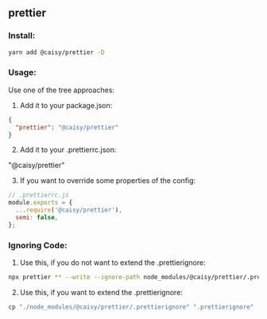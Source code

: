 ## prettier
### Install:

```bash
yarn add @caisy/prettier -D
```

### Usage:

Use one of the tree approaches:
1. Add it to your package.json:

```json
{
  "prettier": "@caisy/prettier"
}
```
2. Add it to your .prettierrc.json:

"@caisy/prettier"

3. If you want to override some properties of the config:
```js
// .prettierrc.js
module.exports = {
  ...require('@caisy/prettier'),
  semi: false,
};
```

### Ignoring Code:
1. Use this, if you do not want to extend the .prettierignore:
```bash
npx prettier ** --write --ignore-path node_modules/@caisy/prettier/.prettierignore
```
2. Use this, if you want to extend the .prettierignore:
```bash
cp "./node_modules/@caisy/prettier/.prettierignore" ".prettierignore"
```